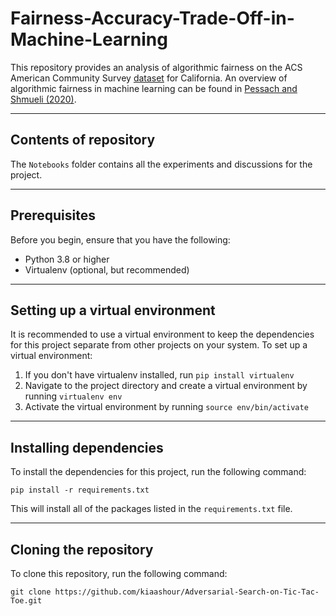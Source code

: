 # Fairness-Accuracy-Trade-Off-in-Machine-Learning

This repository provides an analysis of algorithmic fairness on the ACS American Community Survey [dataset](https://arxiv.org/pdf/2108.04884.pdf) for California. An overview of algorithmic fairness in machine learning can be found in [Pessach and Shmueli (2020)](https://arxiv.org/pdf/2001.09784.pdf).

---

## Contents of repository

The `Notebooks` folder contains all the experiments and discussions for the project.

---

## Prerequisites

Before you begin, ensure that you have the following:

- Python 3.8 or higher
- Virtualenv (optional, but recommended)

---

## Setting up a virtual environment

It is recommended to use a virtual environment to keep the dependencies for this project separate from other projects on your system. To set up a virtual environment:

1. If you don't have virtualenv installed, run `pip install virtualenv`
2. Navigate to the project directory and create a virtual environment by running `virtualenv env`
3. Activate the virtual environment by running `source env/bin/activate`

---

## Installing dependencies

To install the dependencies for this project, run the following command:

`pip install -r requirements.txt`

This will install all of the packages listed in the `requirements.txt` file.

---

## Cloning the repository

To clone this repository, run the following command:

`git clone https://github.com/kiaashour/Adversarial-Search-on-Tic-Tac-Toe.git`

